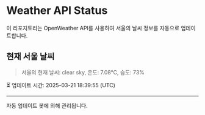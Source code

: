 
# Weather API Status

이 리포지토리는 OpenWeather API를 사용하여 서울의 날씨 정보를 자동으로 업데이트합니다.

## 현재 서울 날씨
> 서울의 현재 날씨: clear sky, 온도: 7.08°C, 습도: 73%

⏳ 업데이트 시간: 2025-03-21 18:39:55 (UTC)

---
자동 업데이트 봇에 의해 관리됩니다.
